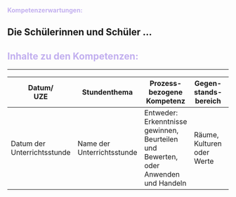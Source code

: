 **<span style="color:#c2afef">Kompetenzerwartungen:</span>**

Die Schülerinnen und Schüler ... 
- 

<span style="color:#c2afef">Inhalte zu den Kompetenzen:</span> 
- 

---


| Datum/<br>UZE               | Stundenthema               | Prozess-bezogene Kompetenz                                                          | Gegen-stands-bereich       | Pers-pektive                            | [[🎯 Lernziele#Stundenziel\|Stundenziel]] | Kommentar <br>zu Inhalt / Verfahren                                    | Buch/<br>Seite |
| --------------------------- | -------------------------- | ----------------------------------------------------------------------------------- | -------------------------- | --------------------------------------- | ----------------------------------------- | ---------------------------------------------------------------------- | -------------- |
| Datum der Unterrichtsstunde | Name der Unterrichtsstunde | Entweder: Erkenntnisse gewinnen, Beurteilen und Bewerten, oder Anwenden und Handeln | Räume, Kulturen oder Werte | geographisch, politisch oder historisch | Stundenziel, operationalisiert            | zum Beispiel eingesetzte Materialien, geplante Methoden oder ähnliches |                |



